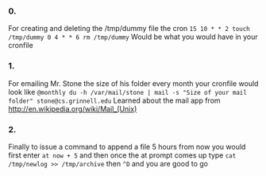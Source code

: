 ### 0.
For creating and deleting the /tmp/dummy file the cron
`15 10 * * 2 touch /tmp/dummy
0 4 * * 6 rm /tmp/dummy`
Would be what you would have in your cronfile

### 1.
For emailing Mr. Stone the size of his folder every month
your cronfile would look like
`@monthly du -h /var/mail/stone | mail -s "Size of your mail folder" stone@cs.grinnell.edu`
Learned about the mail app from http://en.wikipedia.org/wiki/Mail_(Unix)

### 2.
Finally to issue a command to append a file 5 hours from now you would first
enter
`at now + 5`
and then once the at prompt comes up type
`cat /tmp/newlog >> /tmp/archive`
then `^D` and you are good to go
